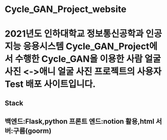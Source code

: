 # Cycle_GAN_Project_website

<h1>2021년도 인하대학교 정보통신공학과 인공지능 응용시스템 Cycle_GAN_Project에서 수행한 Cycle_GAN을 이용한 사람 얼굴 사진 <->애니 얼굴 사진 프로젝트의 사용자 Test 배포 사이트입니다.</h1>

<h2>Stack<h2>
백엔드:Flask,python
프론트 엔드:notion 활용,html
서버:구름(goorm)
